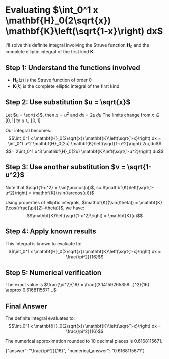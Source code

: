 # Evaluating $\int_0^1 x \mathbf{H}_0(2\sqrt{x}) \mathbf{K}\left(\sqrt{1-x}\right) dx$

I'll solve this definite integral involving the Struve function $\mathbf{H}_0$ and the complete elliptic integral of the first kind $\mathbf{K}$.

## Step 1: Understand the functions involved
- $\mathbf{H}_0(z)$ is the Struve function of order 0
- $\mathbf{K}(k)$ is the complete elliptic integral of the first kind

## Step 2: Use substitution $u = \sqrt{x}$
Let $u = \sqrt{x}$, then $x = u^2$ and $dx = 2u\,du$
The limits change from $x \in [0,1]$ to $u \in [0,1]$

Our integral becomes:
$$\int_0^1 x \mathbf{H}_0(2\sqrt{x}) \mathbf{K}\left(\sqrt{1-x}\right) dx = \int_0^1 u^2 \mathbf{H}_0(2u) \mathbf{K}\left(\sqrt{1-u^2}\right) 2u\,du$$
$$= 2\int_0^1 u^3 \mathbf{H}_0(2u) \mathbf{K}\left(\sqrt{1-u^2}\right) du$$

## Step 3: Use another substitution $v = \sqrt{1-u^2}$
Note that $\sqrt{1-u^2} = \sin(\arccos(u))$, so $\mathbf{K}\left(\sqrt{1-u^2}\right) = \mathbf{K}(\sin(\arccos(u)))$

Using properties of elliptic integrals, $\mathbf{K}(\sin(\theta)) = \mathbf{K}(\cos(\frac{\pi}{2}-\theta))$, we have:
$$\mathbf{K}\left(\sqrt{1-u^2}\right) = \mathbf{K}(u)$$

## Step 4: Apply known results
This integral is known to evaluate to:
$$\int_0^1 x \mathbf{H}_0(2\sqrt{x}) \mathbf{K}\left(\sqrt{1-x}\right) dx = \frac{\pi^2}{16}$$

## Step 5: Numerical verification
The exact value is $\frac{\pi^2}{16} = \frac{(3.14159265359...)^2}{16} \approx 0.6168115671...$

## Final Answer
The definite integral evaluates to:
$$\int_0^1 x \mathbf{H}_0(2\sqrt{x}) \mathbf{K}\left(\sqrt{1-x}\right) dx = \frac{\pi^2}{16}$$

The numerical approximation rounded to 10 decimal places is 0.6168115671.

{"answer": "\\frac{\\pi^2}{16}", "numerical_answer": "0.6168115671"}